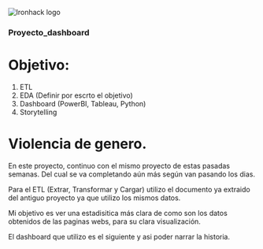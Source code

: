 ![Ironhack logo](https://i.imgur.com/1QgrNNw.png)

### Proyecto_dashboard

# Objetivo:

  1. ETL
  2. EDA (Definir por escrto el objetivo)
  3. Dashboard (PowerBI, Tableau, Python)
  4. Storytelling 



# Violencia de genero.

En este proyecto, continuo con el mismo proyecto de estas pasadas semanas. Del cual se va completando aún más según van pasando los dias. 

Para el ETL (Extrar, Transformar y Cargar) utilizo el documento ya extraido del antiguo proyecto ya que utilizo los mismos datos. 


Mi objetivo es ver una estadisitica más clara de como son los datos obtenidos de las paginas webs, para su clara visualización. 


El dashboard que utilizo es el siguiente y asi poder narrar la historia. 






